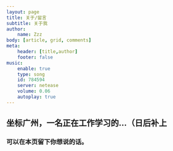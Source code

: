```yaml
---
layout: page
title: 关于/留言
subtitle: 关于我
author: 
	name: Zzz
body: [article, grid, comments]
meta:
	header: [title,author]
	footer: false
music:
	enable: true
	type: song
	id: 784594
	server: netease
	volume: 0.06
	autoplay: true
---
```


## 坐标广州，一名正在工作学习的...（日后补上
### 可以在本页留下你想说的话。